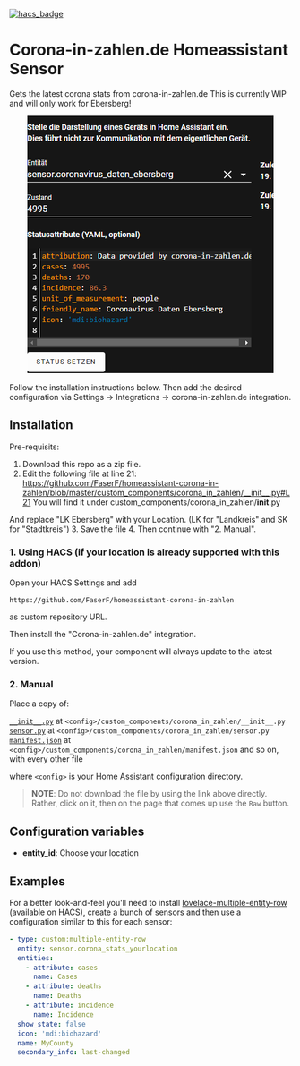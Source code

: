 [![hacs_badge](https://img.shields.io/badge/HACS-Custom-orange.svg)](https://github.com/custom-components/hacs)
# Corona-in-zahlen.de Homeassistant Sensor
Gets the latest corona stats from corona-in-zahlen.de 
This is currently WIP and will only work for Ebersberg!

<p align="center">
  <img src=images/stats.png>
</p>


Follow the installation instructions below.
Then add the desired configuration via Settings -> Integrations -> corona-in-zahlen.de integration.

## Installation
Pre-requisits:
1. Download this repo as a zip file.
2. Edit the following file at line 21: https://github.com/FaserF/homeassistant-corona-in-zahlen/blob/master/custom_components/corona_in_zahlen/__init__.py#L21
You will find it under custom_components/corona_in_zahlen/__init__.py

And replace "LK Ebersberg" with your Location. (LK for "Landkreis" and SK for "Stadtkreis")
3. Save the file
4. Then continue with "2. Manual".

### 1. Using HACS (if your location is already supported with this addon)

Open your HACS Settings and add

    https://github.com/FaserF/homeassistant-corona-in-zahlen

as custom repository URL.

Then install the "Corona-in-zahlen.de" integration.

If you use this method, your component will always update to the latest version.

### 2. Manual
Place a copy of:

[`__init__.py`](custom_components/corona_in_zahlen/__init__.py) at `<config>/custom_components/corona_in_zahlen/__init__.py`  
[`sensor.py`](custom_components/corona_in_zahlen/sensor.py) at `<config>/custom_components/corona_in_zahlen/sensor.py`  
[`manifest.json`](custom_components/corona_in_zahlen/manifest.json) at `<config>/custom_components/corona_in_zahlen/manifest.json`
and so on, with every other file

where `<config>` is your Home Assistant configuration directory.

>__NOTE__: Do not download the file by using the link above directly. Rather, click on it, then on the page that comes up use the `Raw` button.

## Configuration variables
- **entity_id**: Choose your location
## Examples

For a better look-and-feel you'll need to install [lovelace-multiple-entity-row](https://github.com/benct/lovelace-multiple-entity-row) (available on HACS), create a bunch of sensors and then use a configuration similar to this for each sensor:

``` yaml
- type: custom:multiple-entity-row
  entity: sensor.corona_stats_yourlocation
  entities:
    - attribute: cases
      name: Cases
    - attribute: deaths
      name: Deaths
    - attribute: incidence
      name: Incidence
  show_state: false
  icon: 'mdi:biohazard'
  name: MyCounty
  secondary_info: last-changed
```
